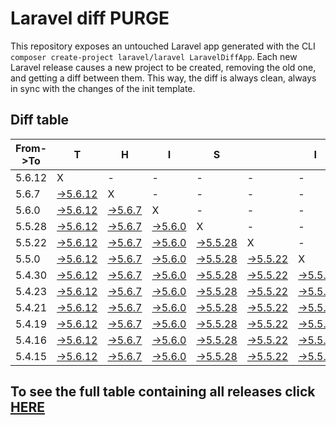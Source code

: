 # Laravel diff PURGE

This repository exposes an untouched Laravel app generated with the CLI
`composer create-project laravel/laravel LaravelDiffApp`. Each new Laravel release causes a new project to be created, removing the old one, and getting a diff between them. This way, the diff is always clean, always in sync with the changes of the init template.

## Diff table

| From->To | T                                                                                                 | H                                                                                               | I                                                                                               | S                                                                                                 |                                                                                                   | I                                                                                               | S                                                                                                 |                                                                                                   | C                                                                                                 | O                                                                                                 | O                                                                                                 | L   |
| -------- | ------------------------------------------------------------------------------------------------- | ----------------------------------------------------------------------------------------------- | ----------------------------------------------------------------------------------------------- | ------------------------------------------------------------------------------------------------- | ------------------------------------------------------------------------------------------------- | ----------------------------------------------------------------------------------------------- | ------------------------------------------------------------------------------------------------- | ------------------------------------------------------------------------------------------------- | ------------------------------------------------------------------------------------------------- | ------------------------------------------------------------------------------------------------- | ------------------------------------------------------------------------------------------------- | --- |
| 5.6.12   | X                                                                                                 | -                                                                                               | -                                                                                               | -                                                                                                 | -                                                                                                 | -                                                                                               | -                                                                                                 | -                                                                                                 | -                                                                                                 | -                                                                                                 | -                                                                                                 | -   |
| 5.6.7    | [->5.6.12](https://github.com/guhungry/laravel-diff-purge/compare/release/5.6.7..release/5.6.12)  | X                                                                                               | -                                                                                               | -                                                                                                 | -                                                                                                 | -                                                                                               | -                                                                                                 | -                                                                                                 | -                                                                                                 | -                                                                                                 | -                                                                                                 | -   |
| 5.6.0    | [->5.6.12](https://github.com/guhungry/laravel-diff-purge/compare/release/5.6.0..release/5.6.12)  | [->5.6.7](https://github.com/guhungry/laravel-diff-purge/compare/release/5.6.0..release/5.6.7)  | X                                                                                               | -                                                                                                 | -                                                                                                 | -                                                                                               | -                                                                                                 | -                                                                                                 | -                                                                                                 | -                                                                                                 | -                                                                                                 | -   |
| 5.5.28   | [->5.6.12](https://github.com/guhungry/laravel-diff-purge/compare/release/5.5.28..release/5.6.12) | [->5.6.7](https://github.com/guhungry/laravel-diff-purge/compare/release/5.5.28..release/5.6.7) | [->5.6.0](https://github.com/guhungry/laravel-diff-purge/compare/release/5.5.28..release/5.6.0) | X                                                                                                 | -                                                                                                 | -                                                                                               | -                                                                                                 | -                                                                                                 | -                                                                                                 | -                                                                                                 | -                                                                                                 | -   |
| 5.5.22   | [->5.6.12](https://github.com/guhungry/laravel-diff-purge/compare/release/5.5.22..release/5.6.12) | [->5.6.7](https://github.com/guhungry/laravel-diff-purge/compare/release/5.5.22..release/5.6.7) | [->5.6.0](https://github.com/guhungry/laravel-diff-purge/compare/release/5.5.22..release/5.6.0) | [->5.5.28](https://github.com/guhungry/laravel-diff-purge/compare/release/5.5.22..release/5.5.28) | X                                                                                                 | -                                                                                               | -                                                                                                 | -                                                                                                 | -                                                                                                 | -                                                                                                 | -                                                                                                 | -   |
| 5.5.0    | [->5.6.12](https://github.com/guhungry/laravel-diff-purge/compare/release/5.5.0..release/5.6.12)  | [->5.6.7](https://github.com/guhungry/laravel-diff-purge/compare/release/5.5.0..release/5.6.7)  | [->5.6.0](https://github.com/guhungry/laravel-diff-purge/compare/release/5.5.0..release/5.6.0)  | [->5.5.28](https://github.com/guhungry/laravel-diff-purge/compare/release/5.5.0..release/5.5.28)  | [->5.5.22](https://github.com/guhungry/laravel-diff-purge/compare/release/5.5.0..release/5.5.22)  | X                                                                                               | -                                                                                                 | -                                                                                                 | -                                                                                                 | -                                                                                                 | -                                                                                                 | -   |
| 5.4.30   | [->5.6.12](https://github.com/guhungry/laravel-diff-purge/compare/release/5.4.30..release/5.6.12) | [->5.6.7](https://github.com/guhungry/laravel-diff-purge/compare/release/5.4.30..release/5.6.7) | [->5.6.0](https://github.com/guhungry/laravel-diff-purge/compare/release/5.4.30..release/5.6.0) | [->5.5.28](https://github.com/guhungry/laravel-diff-purge/compare/release/5.4.30..release/5.5.28) | [->5.5.22](https://github.com/guhungry/laravel-diff-purge/compare/release/5.4.30..release/5.5.22) | [->5.5.0](https://github.com/guhungry/laravel-diff-purge/compare/release/5.4.30..release/5.5.0) | X                                                                                                 | -                                                                                                 | -                                                                                                 | -                                                                                                 | -                                                                                                 | -   |
| 5.4.23   | [->5.6.12](https://github.com/guhungry/laravel-diff-purge/compare/release/5.4.23..release/5.6.12) | [->5.6.7](https://github.com/guhungry/laravel-diff-purge/compare/release/5.4.23..release/5.6.7) | [->5.6.0](https://github.com/guhungry/laravel-diff-purge/compare/release/5.4.23..release/5.6.0) | [->5.5.28](https://github.com/guhungry/laravel-diff-purge/compare/release/5.4.23..release/5.5.28) | [->5.5.22](https://github.com/guhungry/laravel-diff-purge/compare/release/5.4.23..release/5.5.22) | [->5.5.0](https://github.com/guhungry/laravel-diff-purge/compare/release/5.4.23..release/5.5.0) | [->5.4.30](https://github.com/guhungry/laravel-diff-purge/compare/release/5.4.23..release/5.4.30) | X                                                                                                 | -                                                                                                 | -                                                                                                 | -                                                                                                 | -   |
| 5.4.21   | [->5.6.12](https://github.com/guhungry/laravel-diff-purge/compare/release/5.4.21..release/5.6.12) | [->5.6.7](https://github.com/guhungry/laravel-diff-purge/compare/release/5.4.21..release/5.6.7) | [->5.6.0](https://github.com/guhungry/laravel-diff-purge/compare/release/5.4.21..release/5.6.0) | [->5.5.28](https://github.com/guhungry/laravel-diff-purge/compare/release/5.4.21..release/5.5.28) | [->5.5.22](https://github.com/guhungry/laravel-diff-purge/compare/release/5.4.21..release/5.5.22) | [->5.5.0](https://github.com/guhungry/laravel-diff-purge/compare/release/5.4.21..release/5.5.0) | [->5.4.30](https://github.com/guhungry/laravel-diff-purge/compare/release/5.4.21..release/5.4.30) | [->5.4.23](https://github.com/guhungry/laravel-diff-purge/compare/release/5.4.21..release/5.4.23) | X                                                                                                 | -                                                                                                 | -                                                                                                 | -   |
| 5.4.19   | [->5.6.12](https://github.com/guhungry/laravel-diff-purge/compare/release/5.4.19..release/5.6.12) | [->5.6.7](https://github.com/guhungry/laravel-diff-purge/compare/release/5.4.19..release/5.6.7) | [->5.6.0](https://github.com/guhungry/laravel-diff-purge/compare/release/5.4.19..release/5.6.0) | [->5.5.28](https://github.com/guhungry/laravel-diff-purge/compare/release/5.4.19..release/5.5.28) | [->5.5.22](https://github.com/guhungry/laravel-diff-purge/compare/release/5.4.19..release/5.5.22) | [->5.5.0](https://github.com/guhungry/laravel-diff-purge/compare/release/5.4.19..release/5.5.0) | [->5.4.30](https://github.com/guhungry/laravel-diff-purge/compare/release/5.4.19..release/5.4.30) | [->5.4.23](https://github.com/guhungry/laravel-diff-purge/compare/release/5.4.19..release/5.4.23) | [->5.4.21](https://github.com/guhungry/laravel-diff-purge/compare/release/5.4.19..release/5.4.21) | X                                                                                                 | -                                                                                                 | -   |
| 5.4.16   | [->5.6.12](https://github.com/guhungry/laravel-diff-purge/compare/release/5.4.16..release/5.6.12) | [->5.6.7](https://github.com/guhungry/laravel-diff-purge/compare/release/5.4.16..release/5.6.7) | [->5.6.0](https://github.com/guhungry/laravel-diff-purge/compare/release/5.4.16..release/5.6.0) | [->5.5.28](https://github.com/guhungry/laravel-diff-purge/compare/release/5.4.16..release/5.5.28) | [->5.5.22](https://github.com/guhungry/laravel-diff-purge/compare/release/5.4.16..release/5.5.22) | [->5.5.0](https://github.com/guhungry/laravel-diff-purge/compare/release/5.4.16..release/5.5.0) | [->5.4.30](https://github.com/guhungry/laravel-diff-purge/compare/release/5.4.16..release/5.4.30) | [->5.4.23](https://github.com/guhungry/laravel-diff-purge/compare/release/5.4.16..release/5.4.23) | [->5.4.21](https://github.com/guhungry/laravel-diff-purge/compare/release/5.4.16..release/5.4.21) | [->5.4.19](https://github.com/guhungry/laravel-diff-purge/compare/release/5.4.16..release/5.4.19) | X                                                                                                 | -   |
| 5.4.15   | [->5.6.12](https://github.com/guhungry/laravel-diff-purge/compare/release/5.4.15..release/5.6.12) | [->5.6.7](https://github.com/guhungry/laravel-diff-purge/compare/release/5.4.15..release/5.6.7) | [->5.6.0](https://github.com/guhungry/laravel-diff-purge/compare/release/5.4.15..release/5.6.0) | [->5.5.28](https://github.com/guhungry/laravel-diff-purge/compare/release/5.4.15..release/5.5.28) | [->5.5.22](https://github.com/guhungry/laravel-diff-purge/compare/release/5.4.15..release/5.5.22) | [->5.5.0](https://github.com/guhungry/laravel-diff-purge/compare/release/5.4.15..release/5.5.0) | [->5.4.30](https://github.com/guhungry/laravel-diff-purge/compare/release/5.4.15..release/5.4.30) | [->5.4.23](https://github.com/guhungry/laravel-diff-purge/compare/release/5.4.15..release/5.4.23) | [->5.4.21](https://github.com/guhungry/laravel-diff-purge/compare/release/5.4.15..release/5.4.21) | [->5.4.19](https://github.com/guhungry/laravel-diff-purge/compare/release/5.4.15..release/5.4.19) | [->5.4.16](https://github.com/guhungry/laravel-diff-purge/compare/release/5.4.15..release/5.4.16) | X   |

## To see the full table containing all releases click [HERE](https://github.com/guhungry/laravel-diff-purge/)
